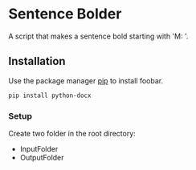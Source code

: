 # Sentence Bolder

A script that makes a sentence bold starting with 'M: '.

## Installation

Use the package manager [pip](https://pip.pypa.io/en/stable/) to install foobar.

```bash
pip install python-docx
```

### Setup

Create two folder in the root directory:
* InputFolder
* OutputFolder
